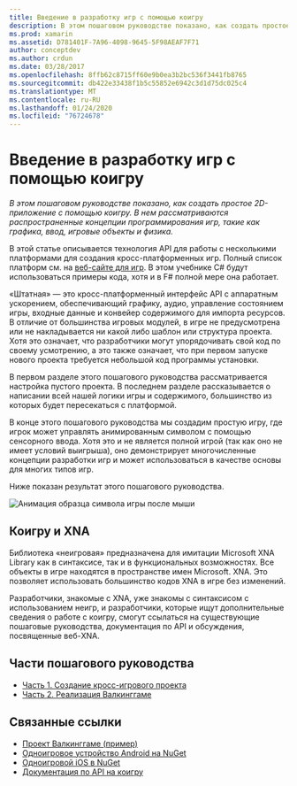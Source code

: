 ```yaml
---
title: Введение в разработку игр с помощью коигру
description: В этом пошаговом руководстве показано, как создать простое 2D-приложение с помощью коигру.  В нем рассматриваются распространенные концепции программирования игр, такие как графика, ввод, игровые объекты и физика.
ms.prod: xamarin
ms.assetid: D781401F-7A96-4098-9645-5F98AEAF7F71
author: conceptdev
ms.author: crdun
ms.date: 03/28/2017
ms.openlocfilehash: 8ffb62c8715ff60e9b0ea3b2bc536f3441fb8765
ms.sourcegitcommit: db422e33438f1b5c55852e6942c3d1d75dc025c4
ms.translationtype: MT
ms.contentlocale: ru-RU
ms.lasthandoff: 01/24/2020
ms.locfileid: "76724678"
---
```

# <a name="introduction-to-game-development-with-monogame"></a>Введение в разработку игр с помощью коигру

_В этом пошаговом руководстве показано, как создать простое 2D-приложение с помощью коигру.  В нем рассматриваются распространенные концепции программирования игр, такие как графика, ввод, игровые объекты и физика._

В этой статье описывается технология API для работы с несколькими платформами для создания кросс-платформенных игр. Полный список платформ см. на [веб-сайте для игр](http://www.monogame.net/). В этом учебнике C# будут использоваться примеры кода, хотя и в F# полной мере она работает.

«Штатная» — это кросс-платформенный интерфейс API с аппаратным ускорением, обеспечивающий графику, аудио, управление состоянием игры, входные данные и конвейер содержимого для импорта ресурсов. В отличие от большинства игровых модулей, в игре не предусмотрена или не накладывается ни какой либо шаблон или структура проекта.  Хотя это означает, что разработчики могут упорядочивать свой код по своему усмотрению, а это также означает, что при первом запуске нового проекта требуется небольшой код программы установки.

В первом разделе этого пошагового руководства рассматривается настройка пустого проекта. В последнем разделе рассказывается о написании всей нашей логики игры и содержимого, большинство из которых будет пересекаться с платформой.

В конце этого пошагового руководства мы создадим простую игру, где игрок может управлять анимированным символом с помощью сенсорного ввода.  Хотя это и не является полной игрой (так как оно не имеет условий выигрыша), оно демонстрирует многочисленные концепции разработки игр и может использоваться в качестве основы для многих типов игр.

Ниже показан результат этого пошагового руководства.

![Анимация образца символа игры после мыши](images/image1.gif)

## <a name="monogame-and-xna"></a>Коигру и XNA

Библиотека «неигровая» предназначена для имитации Microsoft XNA Library как в синтаксисе, так и в функциональных возможностях.  Все объекты в игре находятся в пространстве имен Microsoft. XNA. Это позволяет использовать большинство кодов XNA в игре без изменений.

Разработчики, знакомые с XNA, уже знакомы с синтаксисом с использованием неигр, и разработчики, которые ищут дополнительные сведения о работе с коигру, смогут ссылаться на существующие пошаговые руководства, документация по API и обсуждения, посвященные веб-XNA.

## <a name="walkthrough-parts"></a>Части пошагового руководства

- [Часть 1. Создание кросс-игрового проекта](~/graphics-games/monogame/introduction/part1.md)
- [Часть 2. Реализация Валкинггаме](~/graphics-games/monogame/introduction/part2.md)

## <a name="related-links"></a>Связанные ссылки

- [Проект Валкинггаме (пример)](https://docs.microsoft.com/samples/xamarin/mobile-samples/walkinggamemg/)
- [Одноигровое устройство Android на NuGet](https://www.nuget.org/packages/MonoGame.Framework.Android/)
- [Одноигровой iOS в NuGet](https://www.nuget.org/packages/MonoGame.Framework.iOS/)
- [Документация по API на коигру](http://www.monogame.net/documentation/?page=main)
